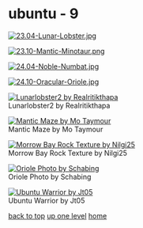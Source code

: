# ubuntu - 9
[![23.04-Lunar-Lobster.jpg](/mobile/ubuntu/23.04-Lunar-Lobster.jpg "23.04-Lunar-Lobster.jpg")](https://raw.githubusercontent.com/buckmanc/wallpapers/main/mobile/ubuntu/23.04-Lunar-Lobster.jpg)

[![23.10-Mantic-Minotaur.png](/mobile/ubuntu/23.10-Mantic-Minotaur.png "23.10-Mantic-Minotaur.png")](https://raw.githubusercontent.com/buckmanc/wallpapers/main/mobile/ubuntu/23.10-Mantic-Minotaur.png)

[![24.04-Noble-Numbat.jpg](/mobile/ubuntu/24.04-Noble-Numbat.jpg "24.04-Noble-Numbat.jpg")](https://raw.githubusercontent.com/buckmanc/wallpapers/main/mobile/ubuntu/24.04-Noble-Numbat.jpg)

[![24.10-Oracular-Oriole.jpg](/mobile/ubuntu/24.10-Oracular-Oriole.jpg "24.10-Oracular-Oriole.jpg")](https://raw.githubusercontent.com/buckmanc/wallpapers/main/mobile/ubuntu/24.10-Oracular-Oriole.jpg)

[![Lunarlobster2 by Realritikthapa](/mobile/ubuntu/lunarlobster2%20by%20realritikthapa.jpg "Lunarlobster2 by Realritikthapa")](https://raw.githubusercontent.com/buckmanc/wallpapers/main/mobile/ubuntu/lunarlobster2%20by%20realritikthapa.jpg)\
Lunarlobster2 by Realritikthapa

[![Mantic Maze by Mo Taymour](/mobile/ubuntu/Mantic-Maze%20by%20mo-taymour.jpg "Mantic Maze by Mo Taymour")](https://raw.githubusercontent.com/buckmanc/wallpapers/main/mobile/ubuntu/Mantic-Maze%20by%20mo-taymour.jpg)\
Mantic Maze by Mo Taymour

[![Morrow Bay Rock Texture by Nilgi25](/mobile/ubuntu/morrow_bay_rock_texture_by_nilgi25.jpg "Morrow Bay Rock Texture by Nilgi25")](https://raw.githubusercontent.com/buckmanc/wallpapers/main/mobile/ubuntu/morrow_bay_rock_texture_by_nilgi25.jpg)\
Morrow Bay Rock Texture by Nilgi25

[![Oriole Photo by Schabing](/mobile/ubuntu/oriole%20photo%20by%20schabing.jpg "Oriole Photo by Schabing")](https://raw.githubusercontent.com/buckmanc/wallpapers/main/mobile/ubuntu/oriole%20photo%20by%20schabing.jpg)\
Oriole Photo by Schabing

[![Ubuntu Warrior by Jt05](/mobile/ubuntu/ubuntu%20warrior%20by%20jt05.png "Ubuntu Warrior by Jt05")](https://raw.githubusercontent.com/buckmanc/wallpapers/main/mobile/ubuntu/ubuntu%20warrior%20by%20jt05.png)\
Ubuntu Warrior by Jt05


</p>
</details>


[back to top](#)
[up one level](/mobile/README.MD)
[home](/)
